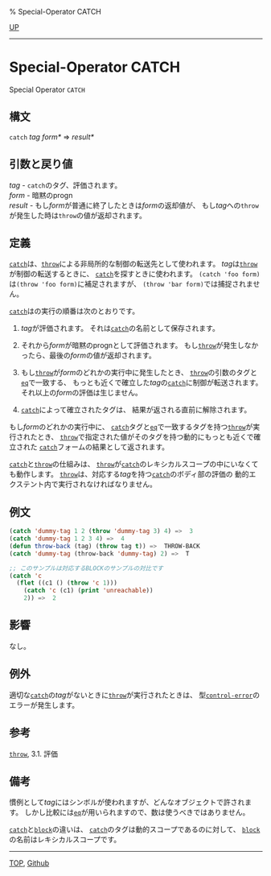 % Special-Operator CATCH

[UP](5.3.html)  

---

# Special-Operator **CATCH**


Special Operator `CATCH`


## 構文

`catch` *tag* *form\** => *result\**


## 引数と戻り値

*tag* - `catch`のタグ、評価されます。  
*form* - 暗黙のprogn  
*result* - もし*form*が普通に終了したときは*form*の返却値が、
もし*tag*への`throw`が発生した時は`throw`の値が返却されます。


## 定義

[`catch`](5.3.catch.html)は、[`throw`](5.3.throw.html)による非局所的な制御の転送先として使われます。
*tag*は[`throw`](5.3.throw.html)が制御の転送するときに、
[`catch`](5.3.catch.html)を探すときに使われます。
`(catch 'foo form)`は`(throw 'foo form)`に補足されますが、
`(throw 'bar form)`では捕捉されません。

[`catch`](5.3.catch.html)はの実行の順番は次のとおりです。

1. *tag*が評価されます。
それは[`catch`](5.3.catch.html)の名前として保存されます。

2. それから*form*が暗黙のprognとして評価されます。
もし[`throw`](5.3.throw.html)が発生しなかったら、最後の*form*の値が返却されます。

3. もし[`throw`](5.3.throw.html)が*form*のどれかの実行中に発生したとき、
[`throw`](5.3.throw.html)の引数のタグと[`eq`](5.3.eq.html)で一致する、
もっとも近くで確立した*tag*の[`catch`](5.3.catch.html)に制御が転送されます。
それ以上の*form*の評価は生じません。

4. [`catch`](5.3.catch.html)によって確立されたタグは、
結果が返される直前に解除されます。

もし*form*のどれかの実行中に、
[`catch`](5.3.catch.html)タグと[`eq`](5.3.eq.html)で一致するタグを持つ[`throw`](5.3.throw.html)が実行されたとき、
[`throw`](5.3.throw.html)で指定された値がそのタグを持つ動的にもっとも近くで確立された
[`catch`](5.3.catch.html)フォームの結果として返されます。

[`catch`](5.3.catch.html)と[`throw`](5.3.throw.html)の仕組みは、
[`throw`](5.3.throw.html)が[`catch`](5.3.catch.html)のレキシカルスコープの中にいなくても動作します。
[`throw`](5.3.throw.html)は、対応する*tag*を持つ[`catch`](5.3.catch.html)のボディ部の評価の
動的エクステント内で実行されなければなりません。

## 例文

```lisp
(catch 'dummy-tag 1 2 (throw 'dummy-tag 3) 4) =>  3
(catch 'dummy-tag 1 2 3 4) =>  4
(defun throw-back (tag) (throw tag t)) =>  THROW-BACK
(catch 'dummy-tag (throw-back 'dummy-tag) 2) =>  T

;; このサンプルは対応するBLOCKのサンプルの対比です
(catch 'c
  (flet ((c1 () (throw 'c 1)))
    (catch 'c (c1) (print 'unreachable))
    2)) =>  2
```


## 影響

なし。


## 例外

適切な[`catch`](5.3.catch.html)の*tag*がないときに[`throw`](5.3.throw.html)が実行されたときは、
型[`control-error`](5.3.control-error.html)のエラーが発生します。


## 参考

[`throw`](5.3.throw.html),
3.1. 評価


## 備考

慣例として*tag*にはシンボルが使われますが、どんなオブジェクトで許されます。
しかし比較には[`eq`](5.3.eq.html)が用いられますので、数は使うべきではありません。

[`catch`](5.3.catch.html)と[`block`](5.3.block.html)の違いは、
[`catch`](5.3.catch.html)のタグは動的スコープであるのに対して、
[`block`](5.3.block.html)の名前はレキシカルスコープです。


---
[TOP](index.html),  [Github](https://github.com/nptcl/npt-japanese)

